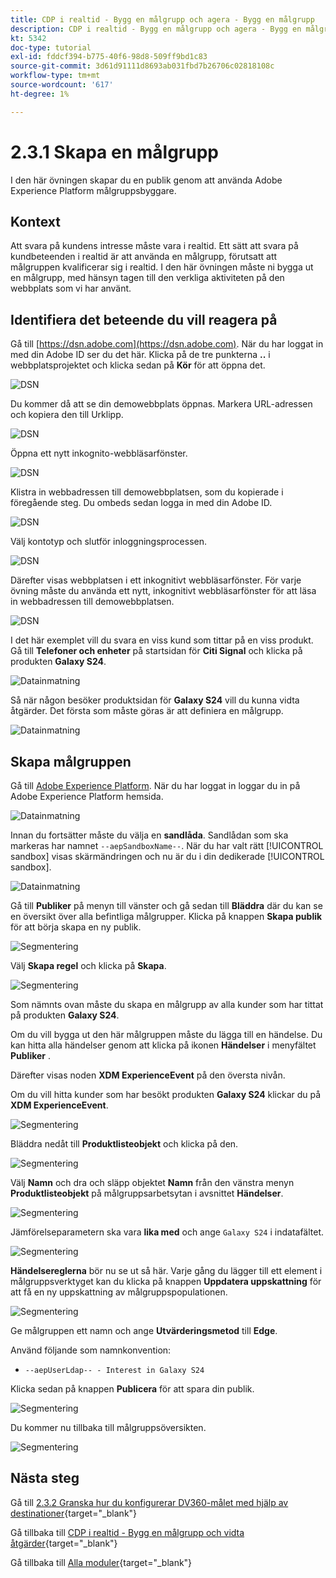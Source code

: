 ```yaml
---
title: CDP i realtid - Bygg en målgrupp och agera - Bygg en målgrupp
description: CDP i realtid - Bygg en målgrupp och agera - Bygg en målgrupp
kt: 5342
doc-type: tutorial
exl-id: fddcf394-b775-40f6-98d8-509ff9bd1c83
source-git-commit: 3d61d91111d8693ab031fbd7b26706c02818108c
workflow-type: tm+mt
source-wordcount: '617'
ht-degree: 1%

---
```


# 2.3.1 Skapa en målgrupp

I den här övningen skapar du en publik genom att använda Adobe Experience Platform målgruppsbyggare.

## Kontext

Att svara på kundens intresse måste vara i realtid. Ett sätt att svara på kundbeteenden i realtid är att använda en målgrupp, förutsatt att målgruppen kvalificerar sig i realtid. I den här övningen måste ni bygga ut en målgrupp, med hänsyn tagen till den verkliga aktiviteten på den webbplats som vi har använt.

## Identifiera det beteende du vill reagera på

Gå till [https://dsn.adobe.com](https://dsn.adobe.com). När du har loggat in med din Adobe ID ser du det här. Klicka på de tre punkterna **..** i webbplatsprojektet och klicka sedan på **Kör** för att öppna det.

![DSN](./../../datacollection/dc1.1/images/web8.png)

Du kommer då att se din demowebbplats öppnas. Markera URL-adressen och kopiera den till Urklipp.

![DSN](../../../getting-started/gettingstarted/images/web3.png)

Öppna ett nytt inkognito-webbläsarfönster.

![DSN](../../../getting-started/gettingstarted/images/web4.png)

Klistra in webbadressen till demowebbplatsen, som du kopierade i föregående steg. Du ombeds sedan logga in med din Adobe ID.

![DSN](../../../getting-started/gettingstarted/images/web5.png)

Välj kontotyp och slutför inloggningsprocessen.

![DSN](../../../getting-started/gettingstarted/images/web6.png)

Därefter visas webbplatsen i ett inkognitivt webbläsarfönster. För varje övning måste du använda ett nytt, inkognitivt webbläsarfönster för att läsa in webbadressen till demowebbplatsen.

![DSN](../../../getting-started/gettingstarted/images/web7.png)

I det här exemplet vill du svara en viss kund som tittar på en viss produkt.
Gå till **Telefoner och enheter** på startsidan för **Citi Signal** och klicka på produkten **Galaxy S24**.

![Datainmatning](./images/homegalaxy.png)

Så när någon besöker produktsidan för **Galaxy S24** vill du kunna vidta åtgärder. Det första som måste göras är att definiera en målgrupp.

![Datainmatning](./images/homegalaxy1.png)

## Skapa målgruppen

Gå till [Adobe Experience Platform](https://experience.adobe.com/platform). När du har loggat in loggar du in på Adobe Experience Platform hemsida.

![Datainmatning](./../../../../modules/delivery-activation/datacollection/dc1.2/images/home.png)

Innan du fortsätter måste du välja en **sandlåda**. Sandlådan som ska markeras har namnet ``--aepSandboxName--``. När du har valt rätt [!UICONTROL sandbox] visas skärmändringen och nu är du i din dedikerade [!UICONTROL sandbox].

![Datainmatning](./../../../../modules/delivery-activation/datacollection/dc1.2/images/sb1.png)

Gå till **Publiker** på menyn till vänster och gå sedan till **Bläddra** där du kan se en översikt över alla befintliga målgrupper. Klicka på knappen **Skapa publik** för att börja skapa en ny publik.

![Segmentering](./images/menuseg.png)

Välj **Skapa regel** och klicka på **Skapa**.

![Segmentering](./images/menuseg1.png)

Som nämnts ovan måste du skapa en målgrupp av alla kunder som har tittat på produkten **Galaxy S24**.

Om du vill bygga ut den här målgruppen måste du lägga till en händelse. Du kan hitta alla händelser genom att klicka på ikonen **Händelser** i menyfältet **Publiker** .

Därefter visas noden **XDM ExperienceEvent** på den översta nivån.

Om du vill hitta kunder som har besökt produkten **Galaxy S24** klickar du på **XDM ExperienceEvent**.

![Segmentering](./images/findee.png)

Bläddra nedåt till **Produktlisteobjekt** och klicka på den.

![Segmentering](./images/see.png)

Välj **Namn** och dra och släpp objektet **Namn** från den vänstra menyn **Produktlisteobjekt** på målgruppsarbetsytan i avsnittet **Händelser**.

![Segmentering](./images/eewebpdtlname1.png)

Jämförelseparametern ska vara **lika med** och ange `Galaxy S24` i indatafältet.

![Segmentering](./images/pv.png)

**Händelsereglerna** bör nu se ut så här. Varje gång du lägger till ett element i målgruppsverktyget kan du klicka på knappen **Uppdatera uppskattning** för att få en ny uppskattning av målgruppspopulationen.

![Segmentering](./images/ldap4.png)

Ge målgruppen ett namn och ange **Utvärderingsmetod** till **Edge**.

Använd följande som namnkonvention:

- `--aepUserLdap-- - Interest in Galaxy S24`

Klicka sedan på knappen **Publicera** för att spara din publik.

![Segmentering](./images/segmentname.png)

Du kommer nu tillbaka till målgruppsöversikten.

![Segmentering](./images/savedsegment.png)

## Nästa steg

Gå till [2.3.2 Granska hur du konfigurerar DV360-målet med hjälp av destinationer](./ex2.md){target="_blank"}

Gå tillbaka till [CDP i realtid - Bygg en målgrupp och vidta åtgärder](./real-time-cdp-build-a-segment-take-action.md){target="_blank"}

Gå tillbaka till [Alla moduler](./../../../../overview.md){target="_blank"}
